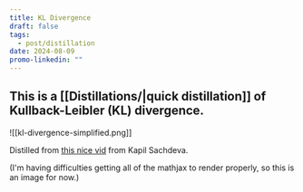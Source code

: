 ```yaml
---
title: KL Divergence
draft: false
tags:
  - post/distillation
date: 2024-08-09
promo-linkedin: ""
---
```

## This is a [[Distillations/|quick distillation]] of Kullback-Leibler (KL) divergence.

![[kl-divergence-simplified.png]]

Distilled from [this nice vid](https://www.youtube.com/watch?v=9_eZHt2qJs4) from Kapil Sachdeva.

(I'm having difficulties getting all of the mathjax to render properly, so this is an image for now.)
